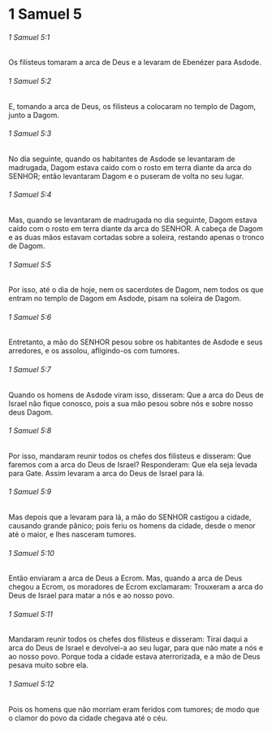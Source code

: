 # 1 Samuel 5

###### 1 Samuel 5:1

Os filisteus tomaram a arca de Deus e a levaram de Ebenézer para Asdode.

###### 1 Samuel 5:2

E, tomando a arca de Deus, os filisteus a colocaram no templo de Dagom, junto a Dagom.

###### 1 Samuel 5:3

No dia seguinte, quando os habitantes de Asdode se levantaram de madrugada, Dagom estava caído com o rosto em terra diante da arca do SENHOR; então levantaram Dagom e o puseram de volta no seu lugar.

###### 1 Samuel 5:4

Mas, quando se levantaram de madrugada no dia seguinte, Dagom estava caído com o rosto em terra diante da arca do SENHOR. A cabeça de Dagom e as duas mãos estavam cortadas sobre a soleira, restando apenas o tronco de Dagom.

###### 1 Samuel 5:5

Por isso, até o dia de hoje, nem os sacerdotes de Dagom, nem todos os que entram no templo de Dagom em Asdode, pisam na soleira de Dagom.

###### 1 Samuel 5:6

Entretanto, a mão do SENHOR pesou sobre os habitantes de Asdode e seus arredores, e os assolou, afligindo-os com tumores.

###### 1 Samuel 5:7

Quando os homens de Asdode viram isso, disseram: Que a arca do Deus de Israel não fique conosco, pois a sua mão pesou sobre nós e sobre nosso deus Dagom.

###### 1 Samuel 5:8

Por isso, mandaram reunir todos os chefes dos filisteus e disseram: Que faremos com a arca do Deus de Israel? Responderam: Que ela seja levada para Gate. Assim levaram a arca do Deus de Israel para lá.

###### 1 Samuel 5:9

Mas depois que a levaram para lá, a mão do SENHOR castigou a cidade, causando grande pânico; pois feriu os homens da cidade, desde o menor até o maior, e lhes nasceram tumores.

###### 1 Samuel 5:10

Então enviaram a arca de Deus a Ecrom. Mas, quando a arca de Deus chegou a Ecrom, os moradores de Ecrom exclamaram: Trouxeram a arca do Deus de Israel para matar a nós e ao nosso povo.

###### 1 Samuel 5:11

Mandaram reunir todos os chefes dos filisteus e disseram: Tirai daqui a arca do Deus de Israel e devolvei-a ao seu lugar, para que não mate a nós e ao nosso povo. Porque toda a cidade estava aterrorizada, e a mão de Deus pesava muito sobre ela.

###### 1 Samuel 5:12

Pois os homens que não morriam eram feridos com tumores; de modo que o clamor do povo da cidade chegava até o céu.

